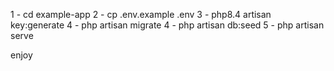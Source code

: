 1 - cd example-app
2 - cp .env.example .env
3 - php8.4 artisan key:generate
4 - php artisan migrate
4 - php artisan db:seed
5 - php artisan serve

enjoy
